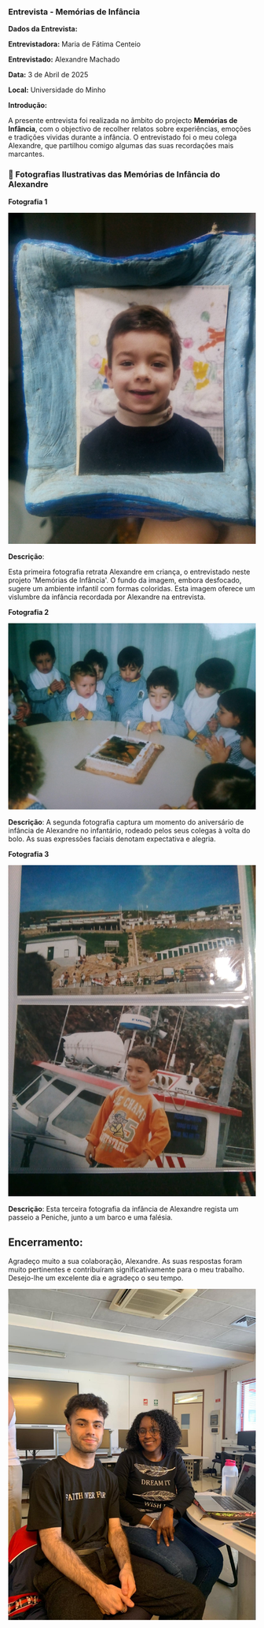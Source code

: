 ### Entrevista - Memórias de Infância

**Dados da Entrevista:**

**Entrevistadora:** Maria de Fátima Centeio

**Entrevistado:** Alexandre Machado

**Data:** 3 de Abril de 2025  

**Local:** Universidade do Minho

**Introdução:**

A presente entrevista foi realizada no âmbito do projecto **Memórias de Infância**, com o objectivo de recolher relatos sobre experiências, emoções e tradições vividas durante a infância. O entrevistado foi o meu colega Alexandre, que partilhou comigo algumas das suas recordações mais marcantes.

### 📸 Fotografias Ilustrativas das Memórias de Infância do Alexandre

**Fotografia 1**

![Foto 1](https://github.com/fatimacenteio/Entrevista-Alexandre/blob/main/fotografia1.jpeg?raw=true)

**Descrição**:

Esta primeira fotografia retrata Alexandre em criança, o entrevistado neste projeto 'Memórias de Infância'. O fundo da imagem, embora desfocado, sugere um ambiente infantil com formas coloridas. Esta imagem oferece um vislumbre da infância recordada por Alexandre na entrevista.

**Fotografia 2**

![Foto 2](https://github.com/fatimacenteio/Entrevista-Alexandre/blob/main/fotografia2.jpeg?raw=true)



**Descrição**: 
A segunda fotografia captura um momento do aniversário de infância de Alexandre no infantário, rodeado pelos seus colegas à volta do bolo. As suas expressões faciais denotam expectativa e alegria.

**Fotografia 3**

![Foto 3](https://github.com/fatimacenteio/Entrevista-Alexandre/blob/main/fotografia3.jpeg?raw=true)

**Descrição**: 
Esta terceira fotografia da infância de Alexandre regista um passeio a Peniche, junto a um barco e uma falésia.

## Encerramento:

Agradeço muito a sua colaboração, Alexandre. As suas respostas foram muito pertinentes e contribuíram significativamente para o meu trabalho. Desejo-lhe um excelente dia e agradeço o seu tempo.

![Foto 4](https://github.com/fatimacenteio/Entrevista-Alexandre/blob/main/fotografia4.jpeg?raw=true)


